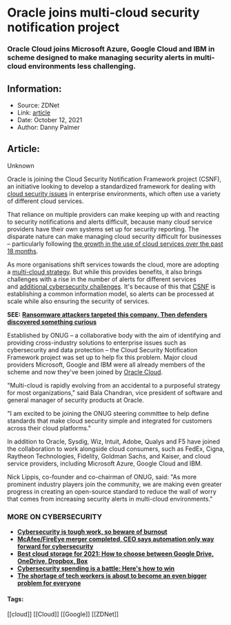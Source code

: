 # Oracle joins multi-cloud security notification project
### Oracle Cloud joins Microsoft Azure, Google Cloud and IBM in scheme designed to make managing security alerts in multi-cloud environments less challenging.

## Information:
+ Source: ZDNet
+ Link: [article](https://www.zdnet.com/article/oracle-joins-multi-cloud-security-notification-project/)
+ Date: October 12, 2021
+ Author: Danny Palmer


## Article:
Unknown

Oracle is joining the Cloud Security Notification Framework project (CSNF), an initiative looking to develop a standardized framework for dealing with [cloud security issues](https://www.zdnet.com/article/what-is-cloud-computing-everything-you-need-to-know-about-the-cloud/) in enterprise environments, which often use a variety of different cloud services. 

That reliance on multiple providers can make keeping up with and reacting to security notifications and alerts difficult, because many cloud service providers have their own systems set up for security reporting. The disparate nature can make managing cloud security difficult for businesses – particularly following [the growth in the use of cloud services over the past 18 months](https://www.zdnet.com/article/cloud-computing-spending-accelerates-again-as-microsoft-google-chase-aws/). 


As more organisations shift services towards the cloud, more are adopting a [multi-cloud strategy](https://www.zdnet.com/article/multicloud-everything-you-need-to-know-about-the-biggest-trend-in-cloud-computing/). But while this provides benefits, it also brings challenges with a rise in the number of alerts for different services and [additional cybersecurity challenges](https://www.zdnet.com/article/cloud-security-in-2021-a-business-guide-to-essential-tools-and-best-practices/). It's because of this that [CSNF](https://github.com/pcampbe/csnf) is establishing a common information model, so alerts can be processed at scale while also ensuring the security of services. 

**SEE:** [**Ransomware attackers targeted this company. Then defenders discovered something curious**](https://www.zdnet.com/article/ransomware-attackers-targeted-this-company-then-defenders-discovered-something-curious/)

Established by ONUG – a collaborative body with the aim of identifying and providing cross-industry solutions to enterprise issues such as cybersecurity and data protection – the Cloud Security Notification Framework project was set up to help fix this problem. Major cloud providers Microsoft, Google and IBM were all already members of the scheme and now they've been joined by [Oracle Cloud](https://www.zdnet.com/article/oracle-to-open-14-more-cloud-regions-over-the-next-year/). 

"Multi-cloud is rapidly evolving from an accidental to a purposeful strategy for most organizations," said Bala Chandran, vice president of software and general manager of security products at Oracle.  

"I am excited to be joining the ONUG steering committee to help define standards that make cloud security simple and integrated for customers across their cloud platforms." 






In addition to Oracle, Sysdig, Wiz, Intuit, Adobe, Qualys and F5 have joined the collaboration to work alongside cloud consumers, such as FedEx, Cigna, Raytheon Technologies, Fidelity, Goldman Sachs, and Kaiser, and cloud service providers, including Microsoft Azure, Google Cloud and IBM. 

Nick Lippis, co-founder and co-chairman of ONUG, said: "As more prominent industry players join the community, we are making even greater progress in creating an open-source standard to reduce the wall of worry that comes from increasing security alerts in multi-cloud environments." 

### **MORE ON CYBERSECURITY**

* [**Cybersecurity is tough work, so beware of burnout**](https://www.zdnet.com/article/cybersecurity-is-tough-work-so-beware-of-burnout/)
* [**McAfee/FireEye merger completed, CEO says automation only way forward for cybersecurity**](https://www.zdnet.com/article/mcafeefireeye-merger-completed-ceo-says-automation-only-way-forward-for-cybersecurity/)
* [**Best cloud storage for 2021: How to choose between Google Drive, OneDrive, Dropbox, Box**](https://www.cnet.com/tech/services-and-software/best-cloud-storage/)
* [**Cybersecurity spending is a battle: Here's how to win**](https://www.zdnet.com/article/companies-are-tired-of-spending-money-on-cybersecurity-heres-how-to-change-their-minds/)
* [**The shortage of tech workers is about to become an even bigger problem for everyone**](https://www.zdnet.com/article/the-shortage-of-tech-workers-is-about-to-become-an-even-bigger-problem-for-everyone/)





#### Tags:
[[cloud]] [[Cloud]] [[Google]] [[ZDNet]]
